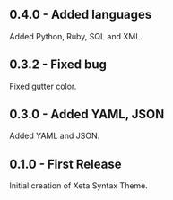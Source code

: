 ## 0.4.0 - Added languages
Added Python, Ruby, SQL and XML.

## 0.3.2 - Fixed bug
Fixed gutter color.

## 0.3.0 - Added YAML, JSON
Added YAML and JSON.

## 0.1.0 - First Release
Initial creation of Xeta Syntax Theme.
